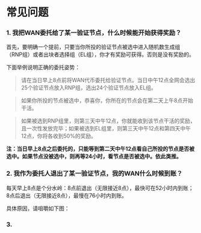 # 常见问题
### 1. 我把WAN委托给了某一验证节点，什么时候能开始获得奖励？

首先，要明确一个提前，只要当你所投的验证节点被选中进入随机数生成组（RNP组）或者出块者选择组（EL组），你才有奖励可获得。否则是没有奖励的。

下面举例说明正确的委托姿势：

> 请在当日早上8点前将WAN代币委托给验证节点。当日中午12点全网会选出25个验证节点放入RNP组，选出24个验证节点放入EL组。

> 如果你所投的节点被选中，恭喜你，你所在的节点会在第二天上午8点开始干活。

> 如果被选到RNP组里，则第三天中午12点，你就能收到该节点干活的奖励，且一次性发放完毕；如果被选到EL组里，则第三天中午12点和第四天中午12点，你将各收到50%的奖励。

**注：当日早上8点之后委托的，只能等到第二天中午12点看自己所投的节点是否被选中。如果节点没被选中，则再等24小时，看节点是否被选中。依此类推。**

### 2. 我作为委托人退出了某一验证节点，我的WAN什么时候到账？

每天早上8点是个分水岭：8点前退出（无限接近8点），最快可在52小时内到账；8点后退出（无限接近8点），最慢在76小时内到账。

具体原因，请咀嚼如下图：

### 3. 

